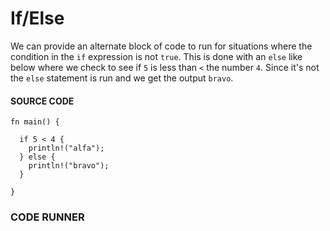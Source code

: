 # If/Else

We can provide an alternate block of code
to run for situations where the condition in the
`if` expression is not `true`. This is done
with an `else` like below where we check to see
if `5` is less than `<` the number `4`. Since it's not
the `else` statement is run and we get the output
`bravo`.

#### SOURCE CODE

```rust, noplayground, EXAMPLE1
fn main() {

  if 5 < 4 {
    println!("alfa");
  } else {
    println!("bravo");
  }

}
```

### CODE RUNNER

```rust, editable, CODE1

```

